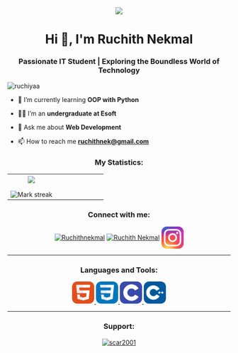 <p align="center"><picture align="center"><img align="center" src = "https://github.com/7oSkaaa/7oSkaaa/blob/main/Images/about_me.gif?raw=true" width = 75px></picture></p>
<h1 align="center">Hi 👋, I'm Ruchith Nekmal</h1>
<h3 align="center">Passionate IT Student | Exploring the Boundless World of Technology</h3>

<p align="left"> <img src="https://komarev.com/ghpvc/?username=ruchiyaa&label=Profile%20views&color=0e75b6&style=flat" alt="ruchiyaa" /> </p>

- 🌿 I’m currently learning **OOP with Python**

- 🧑‍🎓 I’m an **undergraduate at Esoft**

- 💬 Ask me about **Web Development**

- 📫 How to reach me **ruchithnek@gmail.com**

<h3 align="center">My Statistics:</h3>
<p align="center">
<table align="center">
<tr border="none">
<td width="50%" align="center">

  <img  align="center"  src="https://github-readme-stats.vercel.app/api?username=Ruchiyaa&theme=dark&show_icons=true&count_private=true" width = 800px/>
  <br></br>
  <img  title="🔥 Get streak stats for your profile at git.io/streak-stats" alt="Mark streak" src="https://github-readme-streak-stats.herokuapp.com/?user=Scar110&theme=dark&hide_border=false" /> 
</td>
<td width="50%" align="center">


  </td>
</tr>
</table>

<h3 align="center">Connect with me:</h3>
<p align="center">
<a href="https://l.instagram.com/?u=https%3A%2F%2Fwww.youtube.com%2F%40Stories.of.RuchiYa&e=AT0VTzqsDR4MAZF6AXDR08w9pYF8qCwarM59PuqRb457jEQ-qx8k2pnSNvxeOhn5L1cygJfFz7wGV3dEoLqq2qWg00SbVkXK" target="blank"><img align="center" src="https://static-00.iconduck.com/assets.00/youtube-icon-2048x2048-gedp2icy.png" alt="Ruchithnekmal" height="50" width="50" /></a>
<a href="https://web.facebook.com/ruchith.nekmel" target="blank"><img align="center" src="https://raw.githubusercontent.com/rahuldkjain/github-profile-readme-generator/master/src/images/icons/Social/facebook.svg" alt="Ruchith Nekmal" height="50" width="50" /></a>
<a href="https://www.instagram.com/ruchiya_n" target="blank"><img align="center" src="https://github.com/tandpfun/skill-icons/blob/main/icons/Instagram.svg" alt="Ruchith nekmal" height="50" width="50" /></a>
</p>

---

<h3 align="center">Languages and Tools:</h3>
<p align="center">
<a href="https://www.w3.org/html/" target="_blank" rel="noreferrer"> <img src="https://github.com/tandpfun/skill-icons/blob/main/icons/HTML.svg" alt="html5" width="50" height="50"/> </a>
<a href="https://www.w3schools.com/css/" target="_blank" rel="noreferrer"> <img src="https://github.com/tandpfun/skill-icons/blob/main/icons/CSS.svg" alt="css3" width="50" height="50"/> </a>
<a href="https://www.cprogramming.com/" target="_blank" rel="noreferrer"> <img src="https://github.com/tandpfun/skill-icons/blob/main/icons/C.svg" alt="c" width="50" height="50"/> </a> 
<a href="https://www.w3schools.com/cpp/" target="_blank" rel="noreferrer"> <img src="https://github.com/tandpfun/skill-icons/blob/main/icons/CPP.svg" alt="cplusplus" width="50" height="50"/> </a> 

  </p>

---

<h3 align="center">Support:</h3>
<p align="center"><a href="https://www.buymeacoffee.com/scar2001"> <img align="center" src="https://cdn.buymeacoffee.com/buttons/v2/default-yellow.png" height="50" width="210" alt="scar2001" /></a></p>
